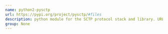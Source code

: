 ```yaml
---
name: python2-pysctp
url: https://pypi.org/project/pysctp/#files
description: python module for the SCTP protocol stack and library. URL : https://pypi.org/project/pysctp/#files Groups : None
group: None
---
```

